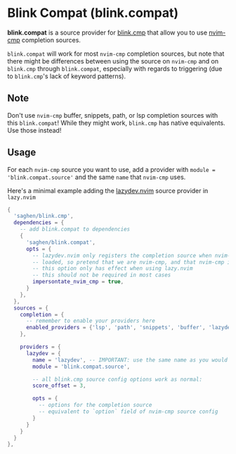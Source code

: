 # Blink Compat (blink.compat)

**blink.compat** is a source provider for [blink.cmp](https://github.com/Saghen/blink.cmp)
that allow you to use [nvim-cmp](https://github.com/hrsh7th/nvim-cmp.git)
completion sources.

`blink.compat` will work for most `nvim-cmp` completion sources, but note that
there might be differences between using the source on `nvim-cmp` and on
`blink.cmp` through `blink.compat`, especially with regards to triggering
(due to `blink.cmp`'s lack of keyword patterns).

## Note

Don't use `nvim-cmp` buffer, snippets, path, or lsp completion sources with
this `blink.compat`! While they might work, `blink.cmp` has native equivalents. Use
those instead!

## Usage

For each `nvim-cmp` source you want to use, add a provider with
`module = 'blink.compat.source'` and the same `name` that `nvim-cmp` uses.

Here's a minimal example adding the
[lazydev.nvim](https://github.com/folke/lazydev.nvim) source provider in `lazy.nvim`

```lua
{
  'saghen/blink.cmp',
  dependencies = {
    -- add blink.compat to dependencies
    {
      'saghen/blink.compat',
      opts = {
        -- lazydev.nvim only registers the completion source when nvim-cmp is
        -- loaded, so pretend that we are nvim-cmp, and that nvim-cmp is loaded.
        -- this option only has effect when using lazy.nvim
        -- this should not be required in most cases
        impersontate_nvim_cmp = true,
      }
    },
  },
  sources = {
    completion = {
      -- remember to enable your providers here
      enabled_providers = {'lsp', 'path', 'snippets', 'buffer', 'lazydev'}
    },

    providers = {
      lazydev = {
        name = 'lazydev', -- IMPORTANT: use the same name as you would for nvim-cmp
        module = 'blink.compat.source',

        -- all blink.cmp source config options work as normal:
        score_offset = 3,

        opts = {
          -- options for the completion source
          -- equivalent to `option` field of nvim-cmp source config
        }
      }
    }
  }
},
```
